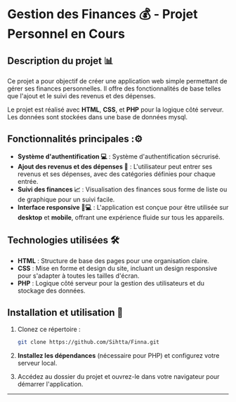 # **Gestion des Finances 💰 - Projet Personnel en Cours**

## **Description du projet 📊**

Ce projet a pour objectif de créer une application web simple permettant de gérer ses finances personnelles. Il offre des fonctionnalités de base telles que l'ajout et le suivi des revenus et des dépenses.

Le projet est réalisé avec **HTML**, **CSS**, et **PHP** pour la logique côté serveur. Les données sont stockées dans une base de données mysql.

## **Fonctionnalités principales :⚙️**

- **Système d'authentification 💻** : Système d'authentification sécrurisé.
- **Ajout des revenus et des dépenses 💸** : L'utilisateur peut entrer ses revenus et ses dépenses, avec des catégories définies pour chaque entrée.
- **Suivi des finances 📈** : Visualisation des finances sous forme de liste ou de graphique pour un suivi facile.
- **Interface responsive 📱💻** : L'application est conçue pour être utilisée sur **desktop** et **mobile**, offrant une expérience fluide sur tous les appareils.

## **Technologies utilisées 🛠️**

- **HTML** : Structure de base des pages pour une organisation claire.
- **CSS** : Mise en forme et design du site, incluant un design responsive pour s'adapter à toutes les tailles d'écran.
- **PHP** : Logique côté serveur pour la gestion des utilisateurs et du stockage des données.

## **Installation et utilisation 🔧**

1. Clonez ce répertoire :
   ```bash
   git clone https://github.com/Sihtta/Finna.git
   ```

2. **Installez les dépendances** (nécessaire pour PHP) et configurez votre serveur local.
3. Accédez au dossier du projet et ouvrez-le dans votre navigateur pour démarrer l'application.

---

